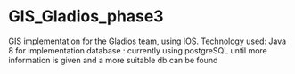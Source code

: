# GIS_Gladios_phase3
GIS implementation for the Gladios team, using IOS.
Technology used: 
Java 8 for implementation
database : currently using postgreSQL until more information is given and a more suitable db can be found
